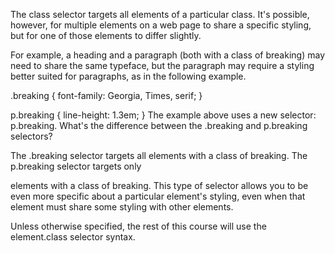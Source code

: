 The class selector targets all elements of a particular class. It's possible, however, for multiple elements on a web page to share a specific styling, but for one of those elements to differ slightly.

For example, a heading and a paragraph (both with a class of breaking) may need to share the same typeface, but the paragraph may require a styling better suited for paragraphs, as in the following example.

.breaking {
  font-family: Georgia, Times, serif;
}

p.breaking {
  line-height: 1.3em;
}
The example above uses a new selector: p.breaking. What's the difference between the .breaking and p.breaking selectors?

The .breaking selector targets all elements with a class of breaking. The p.breaking selector targets only <p> elements with a class of breaking. This type of selector allows you to be even more specific about a particular element's styling, even when that element must share some styling with other elements.

Unless otherwise specified, the rest of this course will use the element.class selector syntax.
